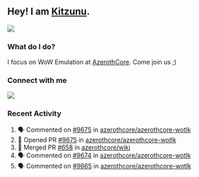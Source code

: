 ## Hey! I am [Kitzunu](https://Github.com/Kitzunu).

<!--<a href="https://github-readme-stats.kitzunu.vercel.app/api?username=Kitzunu&show_icons=true&theme=dark">
  <img align="center" src="https://github-readme-stats.kitzunu.vercel.app/api?username=Kitzunu&show_icons=true&theme=dark" />
</a>-->
<a href="https://github-readme-stats.kitzunu.vercel.app/api?username=Kitzunu&show_icons=true&theme=dark">
  <img align="center" src="https://github-readme-stats.vercel.app/api/top-langs/?username=Kitzunu&layout=compact&theme=dark" />
</a>

### What do I do?

I focus on WoW Emulation at [AzerothCore](https://Github.com/AzerothCore). Come join us ;)

### Connect with me
[![](https://img.shields.io/badge/AzerothCore%20Discord-Connect%20with%20me!-green)](https://discord.com/invite/gkt4y2x)

### Recent Activity

<!--START_SECTION:activity-->
1. 🗣 Commented on [#9675](https://github.com/azerothcore/azerothcore-wotlk/issues/9675) in [azerothcore/azerothcore-wotlk](https://github.com/azerothcore/azerothcore-wotlk)
2. 💪 Opened PR [#9675](https://github.com/azerothcore/azerothcore-wotlk/pull/9675) in [azerothcore/azerothcore-wotlk](https://github.com/azerothcore/azerothcore-wotlk)
3. 🎉 Merged PR [#658](https://github.com/azerothcore/wiki/pull/658) in [azerothcore/wiki](https://github.com/azerothcore/wiki)
4. 🗣 Commented on [#9674](https://github.com/azerothcore/azerothcore-wotlk/issues/9674) in [azerothcore/azerothcore-wotlk](https://github.com/azerothcore/azerothcore-wotlk)
5. 🗣 Commented on [#9665](https://github.com/azerothcore/azerothcore-wotlk/issues/9665) in [azerothcore/azerothcore-wotlk](https://github.com/azerothcore/azerothcore-wotlk)
<!--END_SECTION:activity-->
